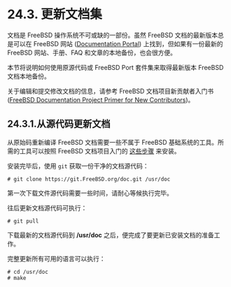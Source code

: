 # 24.3. 更新文档集

文档是 FreeBSD 操作系统不可或缺的一部份。虽然 FreeBSD 文档的最新版本总是可以在 FreeBSD 网站 ([Documentation Portal](https://docs.freebsd.org/)) 上找到，但如果有一份最新的 FreeBSD 网站、手册、FAQ 和文章的本地备份，也会很方便。

本节将说明如何使用原源代码或 FreeBSD Port 套件集来取得最新版本 FreeBSD 文档本地备份。

关于编辑和提交修改文档的信息，请参考 FreeBSD 文档项目新贡献者入门书 ([FreeBSD Documentation Project Primer for New Contributors](https://docs.freebsd.org/en/books/fdp-primer/))。


## 24.3.1.从源代码更新文档

从原始码重新编译 FreeBSD 文档需要一些不属于 FreeBSD 基础系统的工具。所需的工具可以按照 FreeBSD 文档项目入门的 [这些步骤](https://docs.freebsd.org/en/books/fdp-primer/#overview-quick-start) 来安装。

安装完毕后，使用 `git` 获取一份干净的文档源代码：

```
# git clone https://git.FreeBSD.org/doc.git /usr/doc
```

第一次下载文件源代码需要一些时间，请耐心等候执行完毕。

往后更新文档源代码可执行：

```
# git pull
```

下载最新的文档源代码到 **/usr/doc** 之后，便完成了要更新已安装文档的准备工作。

完整更新所有可用的语言可以执行：

```
# cd /usr/doc
# make
```

